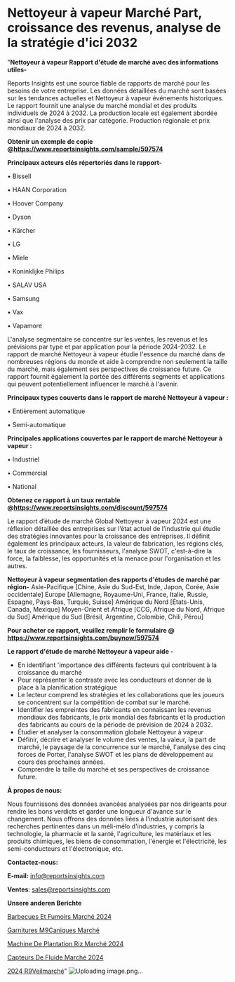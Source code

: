 # Nettoyeur à vapeur Marché Part, croissance des revenus, analyse de la stratégie d'ici 2032

"<strong>Nettoyeur à vapeur Rapport d'étude de marché avec des informations utiles-</strong>

Reports Insights est une source fiable de rapports de marché pour les besoins de votre entreprise. Les données détaillées du marché sont basées sur les tendances actuelles et Nettoyeur à vapeur événements historiques. Le rapport fournit une analyse du marché mondial et des produits individuels de 2024 à 2032. La production locale est également abordée ainsi que l'analyse des prix par catégorie. Production régionale et prix mondiaux de 2024 à 2032.

<strong><b>Obtenir un exemple de copie @</b></strong><a href=https://www.reportsinsights.com/sample/597574><strong><b>https://www.reportsinsights.com/sample/597574</b></strong></a>

<b>Principaux acteurs clés répertoriés dans le rapport-</b>

<b> </b>• Bissell

• HAAN Corporation

• Hoover Company

• Dyson

• Kärcher

• LG

• Miele

• Koninklijke Philips

• SALAV USA

• Samsung

• Vax

• Vapamore

L'analyse segmentaire se concentre sur les ventes, les revenus et les prévisions par type et par application pour la période 2024-2032. Le rapport de marché Nettoyeur à vapeur étudie l'essence du marché dans de nombreuses régions du monde et aide à comprendre non seulement la taille du marché, mais également ses perspectives de croissance future. Ce rapport fournit également la portée des différents segments et applications qui peuvent potentiellement influencer le marché à l'avenir.

<strong>Principaux types couverts dans le rapport de marché Nettoyeur à vapeur :</strong>

• Entièrement automatique

• Semi-automatique

<strong>Principales applications couvertes par le rapport de marché Nettoyeur à vapeur :</strong>

• Industriel

• Commercial

• National

<strong><b>Obtenez ce rapport à un taux rentable @</b></strong><a href=https://www.reportsinsights.com/discount/597574><strong><b>https://www.reportsinsights.com/discount/597574</b></strong></a>

Le rapport d’étude de marché Global Nettoyeur à vapeur 2024 est une réflexion détaillée des entreprises sur l’état actuel de l’industrie qui étudie des stratégies innovantes pour la croissance des entreprises. Il définit également les principaux acteurs, la valeur de fabrication, les régions clés, le taux de croissance, les fournisseurs, l'analyse SWOT, c'est-à-dire la force, la faiblesse, les opportunités et la menace pour l'organisation et les autres.

<strong>Nettoyeur à vapeur segmentation des rapports d'études de marché par région-</strong>
Asie-Pacifique [Chine, Asie du Sud-Est, Inde, Japon, Corée, Asie occidentale]
Europe [Allemagne, Royaume-Uni, France, Italie, Russie, Espagne, Pays-Bas, Turquie, Suisse]
Amérique du Nord [États-Unis, Canada, Mexique]
Moyen-Orient et Afrique [CCG, Afrique du Nord, Afrique du Sud]
Amérique du Sud [Brésil, Argentine, Colombie, Chili, Pérou]

<strong>Pour acheter ce rapport, veuillez remplir le formulaire @   <a href=https://www.reportsinsights.com/buynow/597574>https://www.reportsinsights.com/buynow/597574</a></strong>

<strong>Le rapport d'étude de marché Nettoyeur à vapeur aide -</strong>
<ul>
  <li>En identifiant 'importance des différents facteurs qui contribuent à la croissance du marché</li>
  <li>Pour représenter le contraste avec les conducteurs et donner de la place à la planification stratégique</li>
  <li>Le lecteur comprend les stratégies et les collaborations que les joueurs se concentrent sur la compétition de combat sur le marché.</li>
  <li>Identifier les empreintes des fabricants en connaissant les revenus mondiaux des fabricants, le prix mondial des fabricants et la production des fabricants au cours de la période de prévision de 2024 à 2032.</li>
  <li>Étudier et analyser la consommation globale Nettoyeur à vapeur</li>
  <li>Définir, décrire et analyser le volume des ventes, la valeur, la part de marché, le paysage de la concurrence sur le marché, l'analyse des cinq forces de Porter, l'analyse SWOT et les plans de développement au cours des prochaines années.</li>
  <li>Comprendre la taille du marché et ses perspectives de croissance future.</li>
</ul>
<strong>À propos de nous:</strong>

Nous fournissons des données avancées analysées par nos dirigeants pour rendre les bons verdicts et garder une longueur d'avance sur le changement. Nous offrons des données liées à l'industrie autorisant des recherches pertinentes dans un méli-mélo d'industries, y compris la technologie, la pharmacie et la santé, l'agriculture, les matériaux et les produits chimiques, les biens de consommation, l'énergie et l'électricité, les semi-conducteurs et l'électronique, etc.

<strong>Contactez-nous:</strong>

<strong>E-mail:</strong> <a href=mailto:info@reportsinsights.com>info@reportsinsights.com</a>

<strong>Ventes</strong>: <a href=mailto:sales@reportsinsights.com>sales@reportsinsights.com</a>

<strong>Unsere anderen Berichte</strong>

<a href=https://www.linkedin.com/pulse/barbecues-et-fumoirs-marché-taille-part-prévision-vy6qc/>Barbecues Et Fumoirs Marché 2024</a>

<a href=https://www.linkedin.com/pulse/garnitures-m%C3%A9caniques-march%C3%A9-2024-part-croissance-9qdqc/>Garnitures M9Caniques Marché</a>

<a href=https://www.linkedin.com/pulse/machine-de-plantation-riz-marché-couverture-d7s4c/>Machine De Plantation Riz Marché 2024</a>

<a href=https://www.linkedin.com/pulse/capteurs-de-fluide-marché-lavenir-la-concurrence-ohwmc/>Capteurs De Fluide Marché 2024</a>

<a href=https://www.linkedin.com/pulse/2024-r%C3%A9veilmarch%C3%A9-aper%C3%A7us-de-lindustrie-taille-okhtc/>2024 R9Veilmarché</a>"
![Uploading image.png…]()

